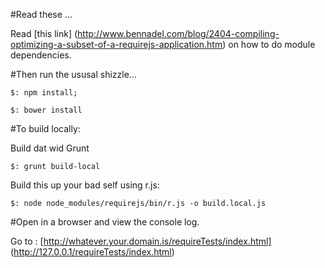 #Read these ...

Read [this link] (http://www.bennadel.com/blog/2404-compiling-optimizing-a-subset-of-a-requirejs-application.htm) on how to do module dependencies. 

#Then run the ususal shizzle...

```
$: npm install;
```

```
$: bower install
```

#To build locally:

Build dat wid Grunt 

```
$: grunt build-local
```

Build this up your bad self using r.js:

```
$: node node_modules/requirejs/bin/r.js -o build.local.js
```

#Open in a browser and view the console log.

Go to : [http://whatever.your.domain.is/requireTests/index.html] (http://127.0.0.1/requireTests/index.html) 
